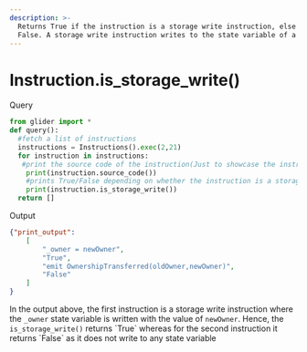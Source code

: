 ```yaml
---
description: >-
  Returns True if the instruction is a storage write instruction, else returns
  False. A storage write instruction writes to the state variable of a contract
---
```


# Instruction.is\_storage\_write()

Query

```python
from glider import *
def query():
  #fetch a list of instructions
  instructions = Instructions().exec(2,21) 
  for instruction in instructions:
   #print the source code of the instruction(Just to showcase the instruction too)
    print(instruction.source_code())
    #prints True/False depending on whether the instruction is a storage write instruction or not
    print(instruction.is_storage_write())
  return []
```

Output

```json
{"print_output": 
	[
		"_owner = newOwner", 
		"True", 
		"emit OwnershipTransferred(oldOwner,newOwner)", 
		"False"
	]
}
```

In the output above, the first instruction is a storage write instruction where the `_owner` state variable is written with the value of `newOwner`. Hence, the `is_storage_write()` returns \`True\` whereas for the second instruction it returns \`False\` as it does not write to any state variable&#x20;

